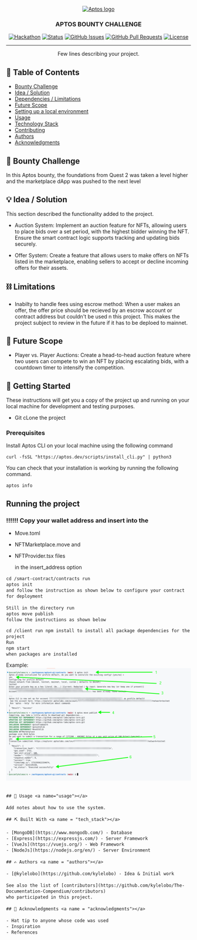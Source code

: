 <p align="center">
  <a href="" rel="noopener">
 <img src="https://shorturl.at/mhcYV" alt="Aptos logo"></a>
</p>
<h3 align="center">APTOS BOUNTY CHALLENGE</h3>

<div align="center">

[![Hackathon](https://img.shields.io/badge/hackathon-name-orange.svg)](https://shorturl.at/gChca)
[![Status](https://img.shields.io/badge/status-active-success.svg)]()
[![GitHub Issues](https://img.shields.io/github/issues/kylelobo/The-Documentation-Compendium.svg)](https://github.com/alibaba0010/aptos-bounty/issues)
[![GitHub Pull Requests](https://img.shields.io/github/issues-pr/kylelobo/The-Documentation-Compendium.svg)](https://github.com/alibaba0010/aptos-bounty/pulls)
[![License](https://img.shields.io/badge/license-MIT-blue.svg)](LICENSE.md)

</div>

---

<p align="center"> Few lines describing your project.
    <br> 
</p>

## 📝 Table of Contents

- [Bounty Challenge](#bounty_challenge)
- [Idea / Solution](#idea)
- [Dependencies / Limitations](#limitations)
- [Future Scope](#future_scope)
- [Setting up a local environment](#getting_started)
- [Usage](#usage)
- [Technology Stack](#tech_stack)
- [Contributing](../CONTRIBUTING.md)
- [Authors](#authors)
- [Acknowledgments](#acknowledgments)

## 🧐 Bounty Challenge <a name = "bounty_challenge"></a>

In this Aptos bounty, the foundations from Quest 2 was taken a level higher and the marketplace dApp was pushed to the next level

## 💡 Idea / Solution <a name = "idea"></a>

This section described the functionality added to the project.

- Auction System: Implement an auction feature for NFTs, allowing users to place bids over a set period, with the highest bidder winning the NFT. Ensure the smart contract logic supports tracking and updating bids securely.

- Offer System: Create a feature that allows users to make offers on NFTs listed in the marketplace, enabling sellers to accept or decline incoming offers for their assets.

## ⛓️ Limitations <a name = "limitations"></a>

- Inabilty to handle fees using escrow method: When a user makes an offer, the offer price should be recieved by an escrow account or contract address but couldn't be used n this project. This makes the project subject to review in the future if it has to be deploed to mainnet.

## 🚀 Future Scope <a name = "future_scope"></a>

- Player vs. Player Auctions: Create a head-to-head auction feature where two users can compete to win an NFT by placing escalating bids, with a countdown timer to intensify the competition.

## 🏁 Getting Started <a name = "getting_started"></a>

These instructions will get you a copy of the project up and running on your local machine for development
and testing purposes.

- Git cLone the project

### Prerequisites

Install Aptos CLI on your local machine using the following command

```
curl -fsSL "https://aptos.dev/scripts/install_cli.py" | python3
```

You can check that your installation is working by running the following command.

```
aptos info
```

## Running the project

### ‼️‼️‼️ Copy your wallet address and insert into the

- Move.toml
- NFTMarketplace.move and
- NFTProvider.tsx files

  in the insert_address option

```
cd /smart-contract/contracts run
aptos init
and follow the instruction as shown below to configure your contract for deployment

Still in the directory run
aptos move publish
follow the instructions as shown below
```

```
cd /client run npm install to install all package dependencies for the project
Run
npm start
when packages are installed
```

Example:
![](./imgs/new.png)

```

## 🎈 Usage <a name="usage"></a>

Add notes about how to use the system.

## ⛏️ Built With <a name = "tech_stack"></a>

- [MongoDB](https://www.mongodb.com/) - Database
- [Express](https://expressjs.com/) - Server Framework
- [VueJs](https://vuejs.org/) - Web Framework
- [NodeJs](https://nodejs.org/en/) - Server Environment

## ✍️ Authors <a name = "authors"></a>

- [@kylelobo](https://github.com/kylelobo) - Idea & Initial work

See also the list of [contributors](https://github.com/kylelobo/The-Documentation-Compendium/contributors)
who participated in this project.

## 🎉 Acknowledgments <a name = "acknowledgments"></a>

- Hat tip to anyone whose code was used
- Inspiration
- References
```
